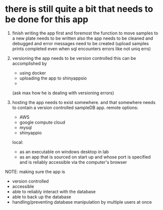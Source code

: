 






# there is still quite a bit that needs to be done for this app
1. finish writing the app
	first and foremost the function to move samples to a new plate needs to be written
	also the app needs to be cleaned and debugged and error messages need to be created
	(upload samples prints completed even when sql encounters errors like not uniq errs)

2. versioning
	the app needs to be version controlled
	this can be accomplished by
	- using docker
	- uploading the app to shinyappsio
	-
	(ask max how he is dealing with versioning errors)

3. hosting
	the app needs to exist somewhere. and that somewhere needs to contain a version
	controlled sampleDB app.
	remote options:
	- AWS
	- google compute cloud
	- mysql
	- shinyappio

	local:
	- as an executable on windows desktop in lab
	- as an app that is sourced on start up and whose port is specified and is reliably accessible via the computer's browser


NOTE: making sure the app is
- version controlled
- accessible
- able to reliably interact with the database
- able to back up the database
- handling/preventing database manipulation by multiple users at once
